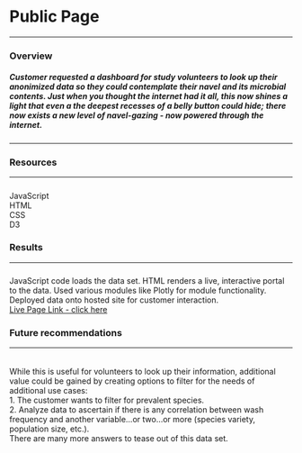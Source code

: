 # Public Page
---
### Overview  
#####  Customer requested a dashboard for study volunteers to look up their anonimized data so they could contemplate their navel and its microbial contents.  Just when you thought the internet had it all, this now shines a light that even a the deepest recesses of a belly button could hide; there now exists a new level of navel-gazing - now powered through the internet.
---

### Resources  
---

#####
JavaScript  
HTML  
CSS  
D3  

### Results
---
#####  
JavaScript code loads the data set.  HTML renders a live, interactive portal to the data.  Used various modules like Plotly for module functionality.  Deployed data onto hosted site for customer interaction.  
[Live Page Link - click here](https://trentbrunson.github.io/plotly_deploy/)  

### Future recommendations
---
######  
While this is useful for volunteers to look up their information, additional value could be gained by creating options to filter for the needs of additional use cases:  
     1. The customer wants to filter for prevalent species.  
     2. Analyze data to ascertain if there is any correlation between wash frequency and another variable...or two...or more (species variety, population size, etc.).  
There are many more answers to tease out of this data set.
